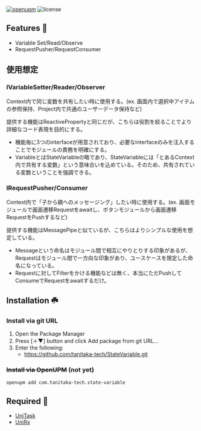 [![openupm](https://img.shields.io/npm/v/com.tanitaka.state-variable?label=openupm&registry_uri=https://package.openupm.com)](https://openupm.com/packages/com.tanitaka.state-variable/)
![license](https://img.shields.io/github/license/tanitaka-tech/StateVariable)


## Features 🚀
- Variable Set/Read/Observe
- RequestPusher/RequestConsumer

## 使用想定

### IVariableSetter/Reader/Observer
Context内で同じ変数を共有したい時に使用する。(ex. 画面内で選択中アイテムの参照保持、Project内で共通のユーザーデータ保持など)

提供する機能はReactivePropertyと同じだが、こちらは役割を絞ることでより詳細なコード表現を目的にする。
- 機能毎に3つのinterfaceが用意されており、必要なinterfaceのみを注入することでモジュールの責務を明確にする。
- VariableとはStateVariableの略であり、StateVariableには「とあるContext内で共有する変数」という意味合いを込めている。そのため、共有されている変数ということを強調できる。

### IRequestPusher/Consumer
Context内で「子から親へのメッセージング」したい時に使用する。(ex. 画面モジュールで画面遷移Requestをawaitし、ボタンモジュールから画面遷移RequestをPushするなど)

提供する機能はMessagePipeと似ているが、こちらはよりシンプルな使用を想定している。
- Messageという命名はモジュール間で相互にやりとりする印象があるが、Requestはモジュール間で一方向な印象があり、ユースケースを限定した命名になっている。
- Requestに対してFilterをかける機能などは無く、本当にただPushしてConsumeでRequestをawaitするだけ。

## Installation ☘️

### Install via git URL
1. Open the Package Manager
1. Press [＋▼] button and click Add package from git URL...
1. Enter the following:
    - https://github.com/tanitaka-tech/StateVariable.git

### ~~Install via OpenUPM~~ (not yet)
```sh
openupm add com.tanitaka-tech.state-variable
```

## Required 🙏
- [UniTask](https://github.com/Cysharp/UniTask)
- [UniRx](https://github.com/neuecc/UniRx)
